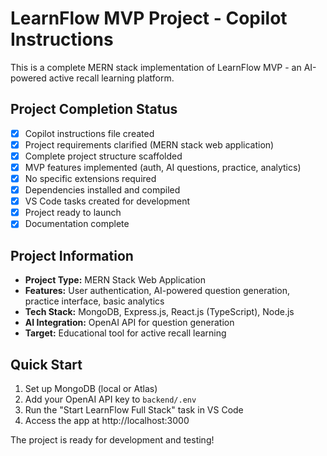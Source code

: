 # LearnFlow MVP Project - Copilot Instructions

This is a complete MERN stack implementation of LearnFlow MVP - an AI-powered active recall learning platform.

## Project Completion Status
- [x] Copilot instructions file created
- [x] Project requirements clarified (MERN stack web application)
- [x] Complete project structure scaffolded
- [x] MVP features implemented (auth, AI questions, practice, analytics)
- [x] No specific extensions required
- [x] Dependencies installed and compiled
- [x] VS Code tasks created for development
- [x] Project ready to launch
- [x] Documentation complete

## Project Information
- **Project Type:** MERN Stack Web Application
- **Features:** User authentication, AI-powered question generation, practice interface, basic analytics
- **Tech Stack:** MongoDB, Express.js, React.js (TypeScript), Node.js
- **AI Integration:** OpenAI API for question generation
- **Target:** Educational tool for active recall learning

## Quick Start
1. Set up MongoDB (local or Atlas)
2. Add your OpenAI API key to `backend/.env`
3. Run the "Start LearnFlow Full Stack" task in VS Code
4. Access the app at http://localhost:3000

The project is ready for development and testing!
